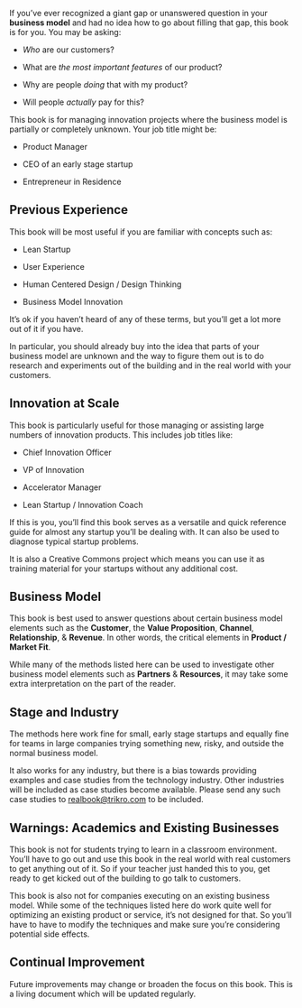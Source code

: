 If you’ve ever recognized a giant gap or unanswered question in your **business model** and had no idea how to go about filling that gap, this book is for you. You may be asking:

* _Who_ are our customers?

* What are _the most important features_ of our product?

* Why are people _doing_ that with my product?

* Will people _actually_ pay for this?

This book is for managing innovation projects where the business model is partially or completely unknown. Your job title might be:

* Product Manager

* CEO of an early stage startup

* Entrepreneur in Residence

## Previous Experience

This book will be most useful if you are familiar with concepts such as:

* Lean Startup

* User Experience

* Human Centered Design / Design Thinking

* Business Model Innovation

It’s ok if you haven’t heard of any of these terms, but you’ll get a lot more out of it if you have.

In particular, you should already buy into the idea that parts of your business model are unknown and the way to figure them out is to do research and experiments out of the building and in the real world with your customers.

## Innovation at Scale

This book is particularly useful for those managing or assisting large numbers of innovation products. This includes job titles like:

* Chief Innovation Officer

* VP of Innovation

* Accelerator Manager

* Lean Startup / Innovation Coach

If this is you, you’ll find this book serves as a versatile and quick reference guide for almost any startup you’ll be dealing with. It can also be used to diagnose typical startup problems.

It is also a Creative Commons project which means you can use it as training material for your startups without any additional cost.

## Business Model

This book is best used to answer questions about certain business model elements such as the **Customer**, the **Value Proposition**, **Channel**, **Relationship**, & **Revenue**. In other words, the critical elements in **Product / Market Fit**.

While many of the methods listed here can be used to investigate other business model elements such as **Partners** & **Resources**, it may take some extra interpretation on the part of the reader.

## Stage and Industry

The methods here work fine for small, early stage startups and equally fine for teams in large companies trying something new, risky, and outside the normal business model.

It also works for any industry, but there is a bias towards providing examples and case studies from the technology industry. Other industries will be included as case studies become available. Please send any such case studies to [realbook@trikro.com](mailto:realbook@trikro.com) to be included.

## Warnings: Academics and Existing Businesses

This book is not for students trying to learn in a classroom environment. You’ll have to go out and use this book in the real world with real customers to get anything out of it. So if your teacher just handed this to you, get ready to get kicked out of the building to go talk to customers.

This book is also not for companies executing on an existing business model. While some of the techniques listed here do work quite well for optimizing an existing product or service, it’s not designed for that. So you’ll have to have to modify the techniques and make sure you’re considering potential side effects.

## Continual Improvement

Future improvements may change or broaden the focus on this book. This is a living document which will be updated regularly.

  


